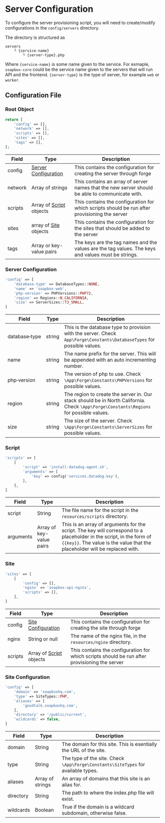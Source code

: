 # Server Configuration
To configure the server provisioning script, you will need to create/modify configurations in the `config/servers` directory.

The directory is structured as
```
servers
    └ {service-name}
        └ {server-type}.php
```
Where `{service‑name}` is some name given to the service. For exmaple, `soapbox-core` could be the service name given to the servers that will run API and the frontend. `{server‑type}` is the type of server, for example `web` or `worker`.

## Configuration File
### Root Object
```php
return [
    'config' => [],
    'network' => [],
    'scripts' => [],
    'sites' => [],
    'tags' => [],
];
```

| Field   | Type                                          | Description                                                                                        |
| ------- | --------------------------------------------- | -------------------------------------------------------------------------------------------------- |
| config  | [Server Configuration](#server-configuration) | This contains the configuration for creating the server through forge                              |
| network | Array of strings                              | This contains an array of server names that the new server should be able to communicate with.     |
| scripts | Array of [Script]($script) objects            | This contains the configuration for which scripts should be run after provisioning the server      |
| sites   | array of [Site]($site) objects                | This contains the configuration for the sites that should be added to the server                   |
| tags    | Array or key-value pairs                      | The keys are the tag names and the values are the tag values. The keys and values must be strings. |

### <a name="server-configuration"></a> Server Configuration
```php
'config' => [
    'database-type' => DatabaseTypes::NONE,
    'name' => 'soapbox-web',
    'php-version' => PHPVersions::PHP72,
    'region' => Regions::N_CALIFORNIA,
    'size' => ServerSizes::T3_SMALL,
]
```

| Field         | Type   | Description                                                                                                                            |
| ------------- | ------ | -------------------------------------------------------------------------------------------------------------------------------------- |
| database‑type | string | This is the database type to provision with the server. Check `App\Forge\Constants\DatabaseTypes` for possible values.                 |
| name          | string | The name prefix for the server. This will be appended with an auto incrementing number.                                                |
| php‑version   | string | The version of php to use. Check `\App\Forge\Constants\PHPVersions` for possible values.                                               |
| region        | string | The region to create the server in. Our stack should be in North California. Check `\App\Forge\Constants\Regions` for possible values. |
| size          | string | The size of the server. Check `\App\Forge\Constants\ServerSizes` for possible values.                                                  |


### <a name="script"></a> Script
```PHP
'scripts' => [
    [
        'script' => 'install-datadog-agent.sh',
        'arguments' => [
            'key' => config('services.datadog.key'),
        ],
    ],
]
```
| Field     | Type                     | Description                                                                                                                                                                                        |
| --------- | ------------------------ | -------------------------------------------------------------------------------------------------------------------------------------------------------------------------------------------------- |
| script    | String                   | The file name for the script in the `resources/scripts` directory.                                                                                                                                 |
| arguments | Array of key-value pairs | This is an array of arguments for the script. The key will correspond to a placeholder in the script, in the form of `{{key}}`. The value is the value that the placeholder will be replaced with. |

### <a name="sites"></a> Site
```PHP
'sites' => [
    [
        'config' => [],
        'nginx' => 'soapbox-api-nginx',
        'scripts' => [],
    ],
]
```
| Field   | Type                                      | Description                                                                                   |
| ------- | ----------------------------------------- | --------------------------------------------------------------------------------------------- |
| config  | [Site Configuration](#site-configuration) | This contains the configuration for creating the site through forge                           |
| nginx   | String or null                            | The name of the nginx file, in the `resources/nginx` directory.                               |
| scripts | Array of [Script]($script) objects        | This contains the configuration for which scripts should be run after provisioning the server |

### <a name="sites"></a> Site Configuration
```PHP
'config' => [
    'domain' => 'soapboxhq.com',
    'type' => SiteTypes::PHP,
    'aliases' => [
        'goodtalk.soapboxhq.com',
    ],
    'directory' => '/public/current',
    'wildcards' => false,
]
```
| Field     | Type             | Description                                                                       |
| --------- | ---------------- | --------------------------------------------------------------------------------- |
| domain    | String           | The domain for this site. This is esentially the URL of the site.                 |
| type      | String           | The type of the site. Check `\App\Forge\Constants\SiteTypes` for available types. |
| aliases   | Array of strings | An array of domains that this site is an alias for.                               |
| directory | String           | The path to where the index.php file will exist.                                  |
| wildcards | Boolean          | True if the domain is a wildcard subdomain, otherwise false.                      |
